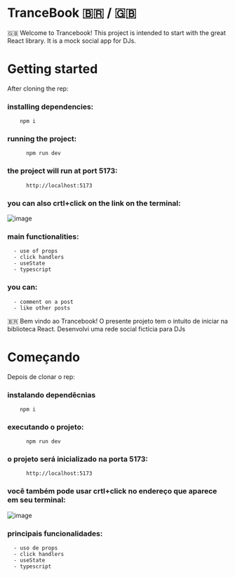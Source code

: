 # TranceBook :brazil: / :uk:
:uk:
Welcome to Trancebook!
This project is intended to start with the great React library. It is a mock social app for DJs.



# Getting started
 After cloning the rep:
  
###  installing dependencies:
        npm i

###  running the project:
          npm run dev  
###  the project will run at port 5173:
          http://localhost:5173  
### you can also crtl+click on the link on the terminal:
![image](https://github.com/user-attachments/assets/964977bd-2abf-49c0-ba72-7e4650f9d2cc)

### main functionalities:
      - use of props
      - click handlers
      - useState
      - typescript

### you can:
      - comment on a post
      - like other posts




:brazil:
Bem vindo ao Trancebook!
 O presente projeto tem o intuito de iniciar na biblioteca React. Desenvolvi uma rede social fictícia para DJs


# Começando
Depois de clonar o rep:
  
###  instalando dependêcnias
        npm i

###  executando o projeto:
          npm run dev  
###  o projeto será inicializado na porta 5173:
          http://localhost:5173  
### você também pode usar crtl+click no endereço que aparece em seu terminal:
![image](https://github.com/user-attachments/assets/964977bd-2abf-49c0-ba72-7e4650f9d2cc)

### principais funcionalidades:
      - uso de props
      - click handlers
      - useState
      - typescript
